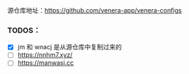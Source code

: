 源仓库地址：https://github.com/venera-app/venera-configs



### TODOS：
- [x] jm 和 wnacj 是从源仓库中复制过来的
- [ ] https://nnhm7.xyz/
- [ ] https://manwasj.cc